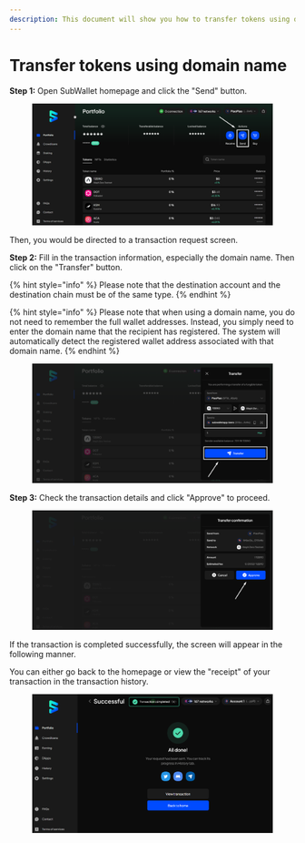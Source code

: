 ```yaml
---
description: This document will show you how to transfer tokens using domain name.
---
```


# Transfer tokens using domain name

**Step 1:** Open SubWallet homepage and click the "Send" button.

<figure><img src="../../../.gitbook/assets/image (112).png" alt=""><figcaption></figcaption></figure>

Then, you would be directed to a transaction request screen.

**Step 2:** Fill in the transaction information, especially the domain name. Then click on the "Transfer" button.

{% hint style="info" %}
Please note that the destination account and the destination chain must be of the same type.&#x20;
{% endhint %}

{% hint style="info" %}
Please note that when using a domain name, you do not need to remember the full wallet addresses. Instead, you simply need to enter the domain name that the recipient has registered. The system will automatically detect the registered wallet address associated with that domain name.
{% endhint %}

<figure><img src="../../../.gitbook/assets/image (85).png" alt=""><figcaption></figcaption></figure>

**Step 3:** Check the transaction details and click "Approve" to proceed.

<figure><img src="../../../.gitbook/assets/image (86).png" alt=""><figcaption></figcaption></figure>

If the transaction is completed successfully, the screen will appear in the following manner.

You can either go back to the homepage or view the "receipt" of your transaction in the transaction history.

<figure><img src="../../../.gitbook/assets/image (83).png" alt=""><figcaption></figcaption></figure>
